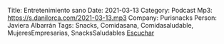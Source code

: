Title: Entretenimiento sano
Date: 2021-03-13
Category: Podcast
Mp3: https://s.danilorca.com/2021-03-13.mp3
Company: Purisnacks
Person: Javiera Albarrán
Tags: Snacks, Comidasana, Comidasaludable, MujeresEmpresarias, SnacksSaludables
<a href="https://s.danilorca.com/2021-03-13.mp3" type="audio/mpeg">
Escuchar
</a>

